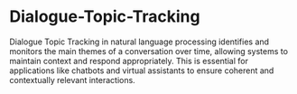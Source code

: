 # Dialogue-Topic-Tracking
Dialogue Topic Tracking in natural language processing identifies and monitors the main themes of a conversation over time, allowing systems to maintain context and respond appropriately. This is essential for applications like chatbots and virtual assistants to ensure coherent and contextually relevant interactions.
